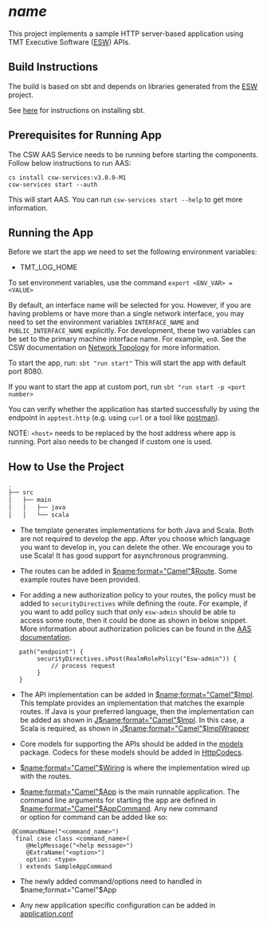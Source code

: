 # $name$

This project implements a sample HTTP server-based application using
TMT Executive Software ([ESW](https://github.com/tmtsoftware/esw)) APIs.

## Build Instructions

The build is based on sbt and depends on libraries generated from the
[ESW](https://github.com/tmtsoftware/esw) project.

See [here](https://www.scala-sbt.org/1.0/docs/Setup.html) for instructions on installing sbt.

## Prerequisites for Running App

The CSW AAS Service needs to be running before starting the components.
Follow below instructions to run AAS:

```
cs install csw-services:v3.0.0-M1
csw-services start --auth
```

This will start AAS.
You can run `csw-services start --help` to get more information.

## Running the App

Before we start the app we need to set the following environment variables:
* TMT_LOG_HOME

To set environment variables, use the command `export <ENV_VAR> = <VALUE>`

By default, an interface name will be selected for you.  However, if you are having problems or have more than a single network interface, you may need to set
the environment variables `INTERFACE_NAME` and `PUBLIC_INTERFACE_NAME` explicitly.  For development, these two variables 
can be set to the primary machine 
interface name. For example, `en0`.  See the CSW documentation on [Network Topology](http://tmtsoftware.github.io/csw/deployment/network-topology.html) for more information.

To start the app, run:
`sbt "run start"`
This will start the app with default port 8080. 

If you want to start the app at custom port,
run `sbt "run start -p <port number>`

You can verify whether the application has started successfully by using the endpoint in `apptest.http` (e.g. using `curl` or a tool like [postman](https://www.postman.com/)).

NOTE: `<host>` needs to be replaced by the host address where app is running. Port also needs to be changed 
if custom one is used.

## How to Use the Project
```bash
.
├── src
│   ├── main
│   │   ├── java
│   │   └── scala
```
* The template generates implementations for both Java and Scala. Both are not required to develop the app. 
After you choose which language you want to develop in, you can delete the other. We encourage you to use Scala! 
It has good support for asynchronous programming.

* The routes can be added in [$name;format="Camel"$Route](./src/main/scala/org/tmt/$name;format="lower"$/http/$name;format="Camel"$Route.scala).
Some example routes have been provided.

* For adding a new authorization policy to your routes, the policy must be added to `securityDirectives` while defining the route.
For example, if you want to add policy such that only `esw-admin` should be able to access some route, then it could be done as shown
in below snippet. More information about authorization policies can be found in the  [AAS documentation](https://tmtsoftware.github.io/csw/services/aas/csw-aas-http.html#authorization-policies).
```
   path("endpoint") {
        securityDirectives.sPost(RealmRolePolicy("Esw-admin")) {
            // process request
        }
   }
```

* The API implementation can be added in [$name;format="Camel"$Impl](./src/main/scala/org/tmt/$name;format="lower"$/core/$name;format="Camel"$Impl.scala).
This template provides an implementation that matches the example routes. If Java is your preferred language, then the implementation
can be added as shown in [J$name;format="Camel"$Impl](./src/main/java/org/tmt/$name;format="lower"$/core/J$name;format="Camel"$Impl.java). In this case, a Scala
is required, as shown in [J$name;format="Camel"$ImplWrapper](./src/main/scala/org/tmt/$name;format="lower"$/http/J$name;format="Camel"$ImplWrapper.scala)

* Core models for supporting the APIs should be added in the [models](./src/main/scala/org/tmt/$name;format="lower"$/core/models) package.
Codecs for these models should be added in [HttpCodecs](./src/main/scala/org/tmt/$name;format="lower"$/http/HttpCodecs.scala).

* [$name;format="Camel"$Wiring](./src/main/scala/org/tmt/$name;format="lower"$/$name;format="Camel"$Wiring.scala) is where the implementation wired up with the routes.

* [$name;format="Camel"$App](./src/main/scala/org/tmt/$name;format="lower"$/$name;format="Camel"$App.scala) is the main runnable application. The command line arguments 
for starting the app are defined in [$name;format="Camel"$AppCommand](./src/main/scala/org/tmt/$name;format="lower"$/$name;format="Camel"$AppCommand.scala). Any new command  
or option for command can be added like so:
```
 @CommandName("<command_name>")
  final case class <command_name>(
     @HelpMessage("<help message>")
     @ExtraName("<option>")
     option: <type>
   ) extends SampleAppCommand
```
* The newly added command/options need to handled in $name;format="Camel"$App

* Any new application specific configuration can be added in [application.conf](./src/main/resources/application.conf)
